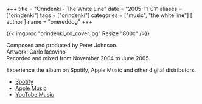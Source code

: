 +++
title = "Orindenki - The White Line"
date = "2005-11-01"
aliases = ["orindenki"]
tags = ["orindenki"]
categories = ["music", "the white line"]
[ author ]
  name = "onereddog"
+++

{{< imgproc "orindenki_cd_cover.jpg" Resize "800x" />}}

Composed and produced by Peter Johnson.  
Artwork: Carlo Iacovino  
Recorded and mixed from November 2004 to June 2005.  


Experience the album on Spotify, Apple Music and other digital distributors.  

- [Spotify](https://open.spotify.com/album/7veDWHD5LqC3wA7xTRTmb4?si=7wx_NXpHRCaW3mqRKOj6Tg)
- [Apple Music](https://itunes.apple.com/au/album/orindenki/208170135)
- [YouTube Music](https://www.youtube.com/playlist?list=OLAK5uy_kbl52iX3OtTVAbQB38d1TPZ7AX9Eud_KI)

